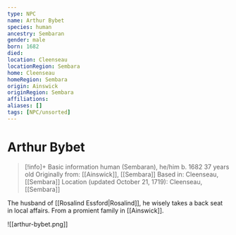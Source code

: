 ```yaml
---
type: NPC
name: Arthur Bybet
species: human
ancestry: Sembaran
gender: male
born: 1682
died: 
location: Cleenseau
locationRegion: Sembara
home: Cleenseau
homeRegion: Sembara
origin: Ainswick
originRegion: Sembara
affiliations: 
aliases: []
tags: [NPC/unsorted]
---
```


 # Arthur Bybet
>[!info]+ Basic information
>human (Sembaran), he/him
>b. 1682
>37 years old
>Originally from: [[Ainswick]], [[Sembara]]
>Based in: Cleenseau, [[Sembara]]
>Location (updated October 21, 1719): Cleenseau, [[Sembara]]

 The husband of [[Rosalind Essford|Rosalind]], he wisely takes a back seat in local affairs. From a promient family in [[Ainswick]]. 

![[arthur-bybet.png]]